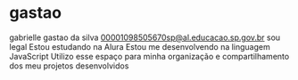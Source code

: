# gastao
gabrielle gastao da silva 
00001098505670sp@al.educacao.sp.gov.br
sou legal
Estou estudando na Alura
Estou me desenvolvendo na linguagem JavaScript
Utilizo esse espaço para minha organização e compartilhamento dos meu projetos desenvolvidos
